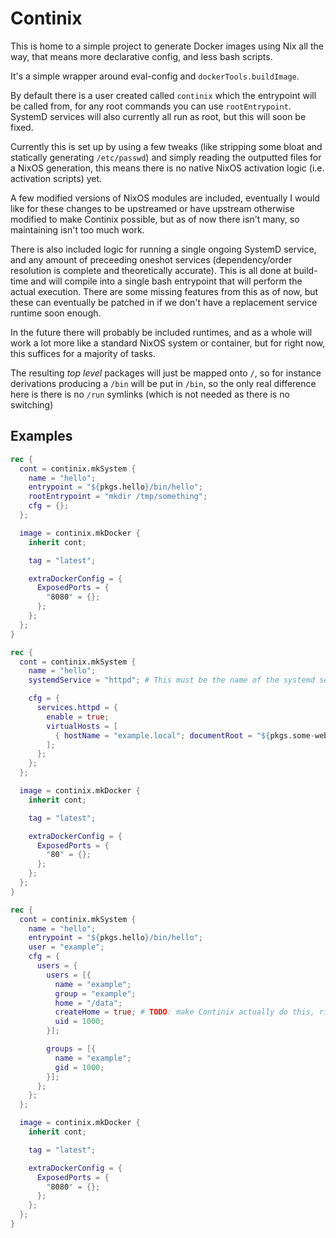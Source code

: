 # Continix
This is home to a simple project to generate Docker images using Nix all the way, that means more declarative config, and less bash scripts.

It's a simple wrapper around eval-config and `dockerTools.buildImage`.

By default there is a user created called `continix` which the entrypoint will be called from, for any root commands you can use `rootEntrypoint`. SystemD services will also currently all run as root, but this will soon be fixed.

Currently this is set up by using a few tweaks (like stripping some bloat and statically generating `/etc/passwd`) and simply reading the outputted files for a NixOS generation, this means there is no native NixOS activation logic (i.e. activation scripts) yet.

A few modified versions of NixOS modules are included, eventually I would like for these changes to be upstreamed or have upstream otherwise modified to make Continix possible, but as of now there isn't many, so maintaining isn't too much work.

There is also included logic for running a single ongoing SystemD service, and any amount of preceeding oneshot services (dependency/order resolution is complete and theoretically accurate). This is all done at build-time and will compile into a single bash entrypoint that will perform the actual execution. There are some missing features from this as of now, but these can eventually be patched in if we don't have a replacement service runtime soon enough.

In the future there will probably be included runtimes, and as a whole will work a lot more like a standard NixOS system or container, but for right now, this suffices for a majority of tasks.

The resulting _top level_ packages will just be mapped onto `/`, so for instance derivations producing a `/bin` will be put in `/bin`, so the only real difference here is there is no `/run` symlinks (which is not needed as there is no switching)

## Examples

```nix
rec {
  cont = continix.mkSystem {
    name = "hello";
    entrypoint = "${pkgs.hello}/bin/hello";
    rootEntrypoint = "mkdir /tmp/something";
    cfg = {};
  };

  image = continix.mkDocker {
    inherit cont;

    tag = "latest";

    extraDockerConfig = {
      ExposedPorts = {
        "8080" = {};
      };
    };
  };
}
```

```nix
rec {
  cont = continix.mkSystem {
    name = "hello";
    systemdService = "httpd"; # This must be the name of the systemd service, not neccesarily the name used for the NixOS service

    cfg = {
      services.httpd = {
        enable = true;
        virtualHosts = [
          { hostName = "example.local"; documentRoot = "${pkgs.some-web-thing}/html"; }
        ];
      };
    };
  };

  image = continix.mkDocker {
    inherit cont;

    tag = "latest";

    extraDockerConfig = {
      ExposedPorts = {
        "80" = {};
      };
    };
  };
}
```

```nix
rec {
  cont = continix.mkSystem {
    name = "hello";
    entrypoint = "${pkgs.hello}/bin/hello";
    user = "example";
    cfg = {
      users = {
        users = [{
          name = "example";
          group = "example";
          home = "/data";
          createHome = true; # TODO: make Continix actually do this, right now it only handles it for the built-in user
          uid = 1000;
        }];

        groups = [{
          name = "example";
          gid = 1000;
        }];
      };
    };
  };

  image = continix.mkDocker {
    inherit cont;

    tag = "latest";

    extraDockerConfig = {
      ExposedPorts = {
        "8080" = {};
      };
    };
  };
}
```
